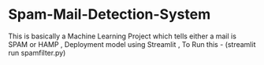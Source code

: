 # Spam-Mail-Detection-System
This is basically a Machine Learning Project which tells either a mail is SPAM or HAMP , Deployment model using Streamlit , 
To Run this - (streamlit run spamfilter.py)
